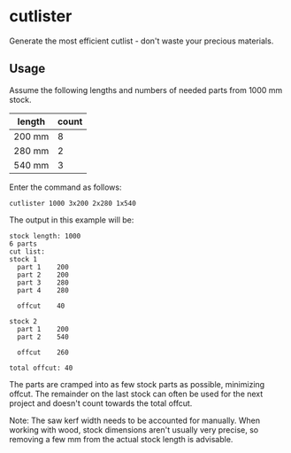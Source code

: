 # cutlister

Generate the most efficient cutlist - don't waste your precious materials.

## Usage

Assume the following lengths and numbers of needed parts from 1000 mm stock.

| length | count |
| ------ | ----- |
| 200 mm | 8     |
| 280 mm | 2     |
| 540 mm | 3     |

Enter the command as follows:

```
cutlister 1000 3x200 2x280 1x540
```

The output in this example will be:

```
stock length: 1000
6 parts
cut list:
stock 1
  part 1    200
  part 2    200
  part 3    280
  part 4    280

  offcut    40

stock 2
  part 1    200
  part 2    540

  offcut    260

total offcut: 40
```

The parts are cramped into as few stock parts as possible, minimizing offcut. The remainder on the last stock can often be used for the next project and doesn't count towards the total offcut.

Note: The saw kerf width needs to be accounted for manually. When working with wood, stock dimensions aren't usually very precise, so removing a few mm from the actual stock length is advisable.
